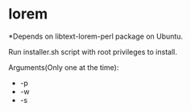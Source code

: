 lorem
=====


*Depends on libtext-lorem-perl package on Ubuntu.

Run installer.sh script with root privileges to install.


Arguments(Only one at the time):

* -p <number of paragraph>
* -w <number of word>
* -s <number of sentence>
